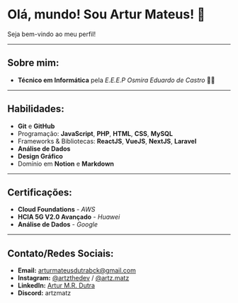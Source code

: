 # Olá, mundo! Sou Artur Mateus! 👋  
Seja bem-vindo ao meu perfil!

---

## Sobre mim:
- **Técnico em Informática** pela _E.E.E.P Osmira Eduardo de Castro_ 👨‍💻

---

## Habilidades:
- **Git** e **GitHub**  
- Programação: **JavaScript**, **PHP**, **HTML**, **CSS**, **MySQL**  
- Frameworks & Bibliotecas: **ReactJS**, **VueJS**, **NextJS**, **Laravel**  
- **Análise de Dados**  
- **Design Gráfico**  
- Domínio em **Notion** e **Markdown**  

---

## Certificações:
- **Cloud Foundations** - _AWS_  
- **HCIA 5G V2.0 Avançado** - _Huawei_  
- **Análise de Dados** - _Google_  

---

## Contato/Redes Sociais:
- **Email:** [arturmateusdutrabck@gmail.com](mailto:arturmateusdutrabck@gmail.com)  
- **Instagram:** [@artzthedev](https://www.instagram.com/artzthedev) / [@artz.matz](https://www.instagram.com/artz.matz)  
- **LinkedIn:** [Artur M.R. Dutra](https://www.linkedin.com/in/artur-mateus-rabelo-dutra-a77445311/)  
- **Discord:** artzmatz
